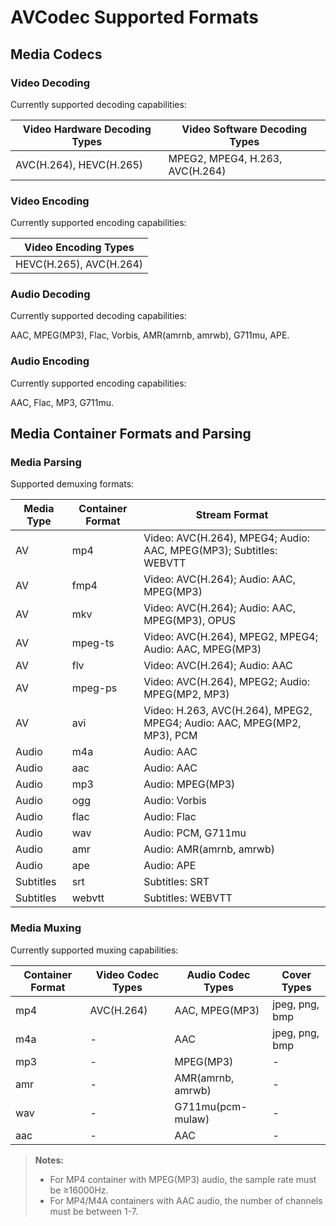 # AVCodec Supported Formats

## Media Codecs

### Video Decoding

Currently supported decoding capabilities:

| Video Hardware Decoding Types | Video Software Decoding Types |
| ----------------------------- | ----------------------------- |
| AVC(H.264), HEVC(H.265)<!--RP14--><!--RP14End--> | MPEG2, MPEG4, H.263, AVC(H.264)<!--RP12--><!--RP12End--> |

### Video Encoding

Currently supported encoding capabilities:

| Video Encoding Types          |
| ----------------------------- |
| HEVC(H.265), AVC(H.264)       |

### Audio Decoding

Currently supported decoding capabilities:

AAC, MPEG(MP3), Flac, Vorbis, AMR(amrnb, amrwb), G711mu, APE<!--RP1--><!--RP1End-->.

### Audio Encoding

Currently supported encoding capabilities:

AAC, Flac, MP3, G711mu<!--RP3--><!--RP3End-->.

## Media Container Formats and Parsing

### Media Parsing

Supported demuxing formats:

| Media Type | Container Format       | Stream Format                      |
| ---------- | ---------------------- | ---------------------------------- |
| AV         | mp4                    |<!--RP4-->Video: AVC(H.264), MPEG4; Audio: AAC, MPEG(MP3); Subtitles: WEBVTT<!--RP4End-->|
| AV         | fmp4                   |<!--RP5-->Video: AVC(H.264); Audio: AAC, MPEG(MP3)<!--RP5End-->|
| AV         | mkv                    |<!--RP6-->Video: AVC(H.264); Audio: AAC, MPEG(MP3), OPUS<!--RP6End-->|
| AV         | mpeg-ts                |<!--RP7-->Video: AVC(H.264), MPEG2, MPEG4; Audio: AAC, MPEG(MP3)<!--RP7End-->|
| AV         | flv                    |<!--RP8-->Video: AVC(H.264); Audio: AAC<!--RP8End-->|
| AV         | mpeg-ps                |Video: AVC(H.264), MPEG2; Audio: MPEG(MP2, MP3)|
| AV         | avi                    |Video: H.263, AVC(H.264), MPEG2, MPEG4; Audio: AAC, MPEG(MP2, MP3), PCM|
| Audio      | m4a                    |<!--RP9-->Audio: AAC<!--RP9End-->|
| Audio      | aac                    |Audio: AAC|
| Audio      | mp3                    |Audio: MPEG(MP3)|
| Audio      | ogg                    |Audio: Vorbis|
| Audio      | flac                   |Audio: Flac|
| Audio      | wav                    |Audio: PCM, G711mu|
| Audio      | amr                    |Audio: AMR(amrnb, amrwb)|
| Audio      | ape                    |Audio: APE|
| Subtitles  | srt                    |Subtitles: SRT|
| Subtitles  | webvtt                 |Subtitles: WEBVTT|

### Media Muxing

Currently supported muxing capabilities:

| Container Format | Video Codec Types       | Audio Codec Types       | Cover Types       |
| ---------------- | ----------------------- | ----------------------- | ----------------- |
| mp4              | AVC(H.264)<!--RP11--><!--RP11End--> | AAC, MPEG(MP3)          | jpeg, png, bmp    |
| m4a              | -                       | AAC                     | jpeg, png, bmp    |
| mp3              | -                       | MPEG(MP3)               | -                 |
| amr              | -                       | AMR(amrnb, amrwb)       | -                 |
| wav              | -                       | G711mu(pcm-mulaw)       | -                 |
| aac              | -                       | AAC                     | -                 |

> **Notes:**
>
> - For MP4 container with MPEG(MP3) audio, the sample rate must be ≥16000Hz.
> - For MP4/M4A containers with AAC audio, the number of channels must be between 1-7.